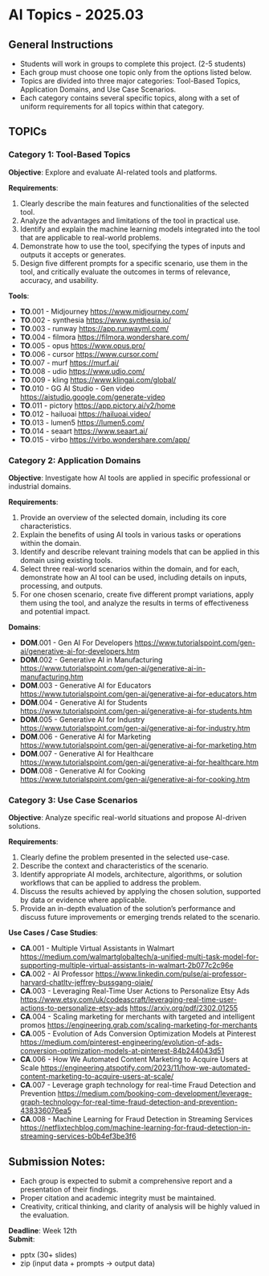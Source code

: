 
# AI Topics - 2025.03

## General Instructions
- Students will work in groups to complete this project. (2-5 students)
- Each group must choose one topic only from the options listed below.
- Topics are divided into three major categories: Tool-Based Topics, Application Domains, and Use Case Scenarios.
- Each category contains several specific topics, along with a set of uniform requirements for all topics within that category.

## TOPICs  

### Category 1: Tool-Based Topics  
**Objective**: Explore and evaluate AI-related tools and platforms.  

**Requirements**:  
1. Clearly describe the main features and functionalities of the selected tool.  
2. Analyze the advantages and limitations of the tool in practical use.  
3. Identify and explain the machine learning models integrated into the tool that are applicable to real-world problems.  
4. Demonstrate how to use the tool, specifying the types of inputs and outputs it accepts or generates.  
5. Design five different prompts for a specific scenario, use them in the tool, and critically evaluate the outcomes in terms of relevance, accuracy, and usability.
  
**Tools**:  
- **TO**.001 - Midjourney  https://www.midjourney.com/
- **TO**.002 - synthesia   https://www.synthesia.io/
- **TO**.003 - runway   https://app.runwayml.com/
- **TO**.004 - filmora   https://filmora.wondershare.com/
- **TO**.005 - opus   https://www.opus.pro/
- **TO**.006 - cursor   https://www.cursor.com/
- **TO**.007 - murf   https://murf.ai/
- **TO**.008 - udio   https://www.udio.com/
- **TO**.009 - kling   https://www.klingai.com/global/   
- **TO**.010 - GG AI Studio - Gen video    https://aistudio.google.com/generate-video
- **TO**.011 - pictory    https://app.pictory.ai/v2/home
- **TO**.012 - hailuoai    https://hailuoai.video/
- **TO**.013 - lumen5    https://lumen5.com/
- **TO**.014 - seaart     https://www.seaart.ai/
- **TO**.015 - virbo     https://virbo.wondershare.com/app/





### Category 2: Application Domains  
**Objective**: Investigate how AI tools are applied in specific professional or industrial domains.    

**Requirements**:
1. Provide an overview of the selected domain, including its core characteristics.       
2. Explain the benefits of using AI tools in various tasks or operations within the domain.  
3. Identify and describe relevant training models that can be applied in this domain using existing tools.  
4. Select three real-world scenarios within the domain, and for each, demonstrate how an AI tool can be used, including details on inputs, processing, and outputs.  
5. For one chosen scenario, create five different prompt variations, apply them using the tool, and analyze the results in terms of effectiveness and potential impact.  
  
**Domains**:

- **DOM**.001 - Gen AI For Developers  https://www.tutorialspoint.com/gen-ai/generative-ai-for-developers.htm  
- **DOM**.002 - Generative AI in Manufacturing https://www.tutorialspoint.com/gen-ai/generative-ai-in-manufacturing.htm
- **DOM**.003 - Generative AI for Educators  https://www.tutorialspoint.com/gen-ai/generative-ai-for-educators.htm
- **DOM**.004 - Generative AI for Students   https://www.tutorialspoint.com/gen-ai/generative-ai-for-students.htm
- **DOM**.005 - Generative AI for Industry   https://www.tutorialspoint.com/gen-ai/generative-ai-for-industry.htm
- **DOM**.006 - Generative AI for Marketing   https://www.tutorialspoint.com/gen-ai/generative-ai-for-marketing.htm
- **DOM**.007 - Generative AI for Healthcare   https://www.tutorialspoint.com/gen-ai/generative-ai-for-healthcare.htm
- **DOM**.008 - Generative AI for Cooking   https://www.tutorialspoint.com/gen-ai/generative-ai-for-cooking.htm

### Category 3: Use Case Scenarios
**Objective**: Analyze specific real-world situations and propose AI-driven solutions.  


**Requirements**:
1. Clearly define the problem presented in the selected use-case.  
2. Describe the context and characteristics of the scenario.  
3. Identify appropriate AI models, architecture, algorithms, or solution workflows that can be applied to address the problem.  
4. Discuss the results achieved by applying the chosen solution, supported by data or evidence where applicable.  
5. Provide an in-depth evaluation of the solution’s performance and discuss future improvements or emerging trends related to the scenario.  

**Use Cases / Case Studies**:
- **CA**.001 - Multiple Virtual Assistants in Walmart   https://medium.com/walmartglobaltech/a-unified-multi-task-model-for-supporting-multiple-virtual-assistants-in-walmart-2b077c2c96e
- **CA**.002 - AI Professor   https://www.linkedin.com/pulse/ai-professor-harvard-chatltv-jeffrey-bussgang-oiaie/
- **CA**.003 - Leveraging Real-Time User Actions to Personalize Etsy Ads   https://www.etsy.com/uk/codeascraft/leveraging-real-time-user-actions-to-personalize-etsy-ads   https://arxiv.org/pdf/2302.01255  
- **CA**.004 - Scaling marketing for merchants with targeted and intelligent promos   https://engineering.grab.com/scaling-marketing-for-merchants
- **CA**.005 - Evolution of Ads Conversion Optimization Models at Pinterest   https://medium.com/pinterest-engineering/evolution-of-ads-conversion-optimization-models-at-pinterest-84b244043d51
- **CA**.006 - How We Automated Content Marketing to Acquire Users at Scale   https://engineering.atspotify.com/2023/11/how-we-automated-content-marketing-to-acquire-users-at-scale/
- **CA**.007 - Leverage graph technology for real-time Fraud Detection and Prevention   https://medium.com/booking-com-development/leverage-graph-technology-for-real-time-fraud-detection-and-prevention-438336076ea5
- **CA**.008 - Machine Learning for Fraud Detection in Streaming Services   https://netflixtechblog.com/machine-learning-for-fraud-detection-in-streaming-services-b0b4ef3be3f6


      
## Submission Notes:
- Each group is expected to submit a comprehensive report and a presentation of their findings.    
- Proper citation and academic integrity must be maintained.    
- Creativity, critical thinking, and clarity of analysis will be highly valued in the evaluation.  

**Deadline**:  Week 12th    
**Submit**:  
- pptx (30+ slides)
- zip (input data + prompts -> output data)

